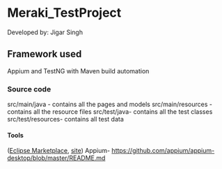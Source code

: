 
# Meraki_TestProject
Developed by: Jigar Singh

## Framework used
Appium and TestNG with Maven build automation

### Source code
src/main/java - contains all the pages and models
src/main/resources -contains all the resource files
src/test/java- contains all the test classes
src/test/resources- contains all test data

#### Tools
([Eclipse Marketplace](http://marketplace.eclipse.org/content/nodeclipse), [site](http://www.nodeclipse.org))
Appium- https://github.com/appium/appium-desktop/blob/master/README.md
